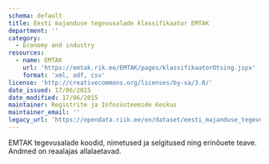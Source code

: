 ```yaml
---
schema: default
title: Eesti majanduse tegevusalade klassifikaator EMTAK
department: ''
category:
  - Economy and industry
resources:
  - name: EMTAK
    url: 'https://emtak.rik.ee/EMTAK/pages/klassifikaatorOtsing.jspx'
    format: 'xml, odf, csv'
license: 'http://creativecommons.org/licenses/by-sa/3.0/'
date_issued: 17/06/2015
date_modified: 17/06/2015
maintainer: Registrite ja Infosüsteemide Keskus
maintainer_email: ''
legacy_url: 'https://opendata.riik.ee/en/dataset/eesti_majanduse_tegevusalade_klassifikaator_2008'
---
```

EMTAK tegevusalade koodid, nimetused ja selgitused ning erinõuete teave. Andmed on reaalajas allalaetavad.
